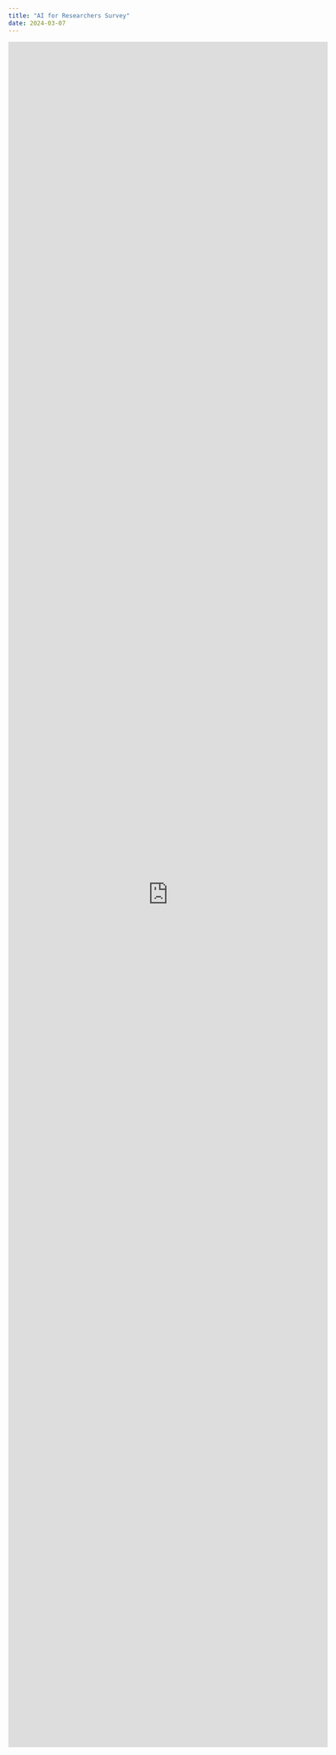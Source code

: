 ```yaml
---
title: "AI for Researchers Survey"
date: 2024-03-07
---
```


<iframe src="https://docs.google.com/forms/d/e/1FAIpQLSfMh9J8ifKd96JftKhIGYm15YhYWZct0aOkBuuzVkhfSmViqg/viewform?embedded=true" width="640" height="3416" frameborder="0" marginheight="0" marginwidth="0">Loading…</iframe>
